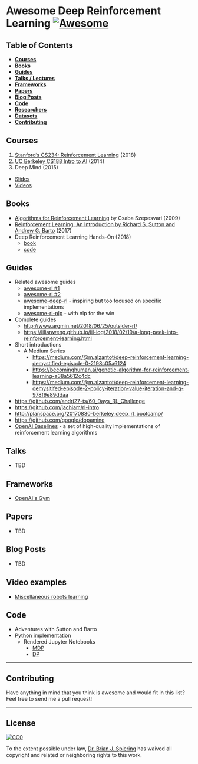 Awesome Deep Reinforcement Learning [![Awesome](https://cdn.rawgit.com/sindresorhus/awesome/d7305f38d29fed78fa85652e3a63e154dd8e8829/media/badge.svg)](https://github.com/sindresorhus/awesome)
====

Table of Contents
----

- __[Courses ](#courses)__
- __[Books](#books)__
- __[Guides](#guides)__
- __[Talks / Lectures](#talks)__
- __[Frameworks](#frameworks)__
- __[Papers](#papers)__
- __[Blog Posts](#blog-posts)__
- __[Code](#code)__
- __[Researchers](#researchers)__
- __[Datasets](#datasets)__
- __[Contributing](#contributing)__

Courses
----
1. [Stanford’s CS234: Reinforcement Learning](http://web.stanford.edu/class/cs234/index.html) (2018)
1. [UC Berkeley CS188 Intro to AI](http://ai.berkeley.edu/course_schedule.html) (2014)
2. Deep Mind (2015)
  - [Slides](http://www0.cs.ucl.ac.uk/staff/d.silver/web/Teaching.html)
  - [Videos](https://www.youtube.com/watch?v=2pWv7GOvuf0&list=PLqYmG7hTraZDM-OYHWgPebj2MfCFzFObQ)

Books
-----

- [Algorithms for Reinforcement Learning](https://sites.ualberta.ca/~szepesva/papers/RLAlgsInMDPs.pdf) by Csaba Szepesvari (2009)
- [Reinforcement Learning: An Introduction by Richard S. Sutton and Andrew G. Barto](http://incompleteideas.net/book/bookdraft2017nov5.pdf) (2017)
- Deep Reinforcement Learning Hands-On (2018)
  - [book](https://www.amazon.com/Deep-Reinforcement-Learning-Hands-Q-networks/dp/1788834240)
  - [code](https://github.com/PacktPublishing/Deep-Reinforcement-Learning-Hands-On)

Guides
-----

- Related awesome guides
  - [awesome-rl #1](https://github.com/aikorea/awesome-rl)
  - [awesome-rl #2](https://aikorea.org/awesome-rl/)
  - [awesome-deep-rl](https://github.com/tigerneil/awesome-deep-rl) - inspiring but too focused on specific implementations
  - [awesome-rl-nlp](https://github.com/adityathakker/awesome-rl-nlp) - with nlp for the win
- Complete guides
  - http://www.argmin.net/2018/06/25/outsider-rl/
  - https://lilianweng.github.io/lil-log/2018/02/19/a-long-peek-into-reinforcement-learning.html
- Short introductions
  - A Medium Series
    - https://medium.com/@m.alzantot/deep-reinforcement-learning-demystified-episode-0-2198c05a6124
    - https://becominghuman.ai/genetic-algorithm-for-reinforcement-learning-a38a5612c4dc
    - https://medium.com/@m.alzantot/deep-reinforcement-learning-demysitifed-episode-2-policy-iteration-value-iteration-and-q-978f9e89ddaa
- https://github.com/andri27-ts/60_Days_RL_Challenge
- https://github.com/jachiam/rl-intro
- http://planspace.org/20170830-berkeley_deep_rl_bootcamp/
- https://github.com/google/dopamine
- [OpenAI Baselines](https://github.com/openai/baselines) - a set of high-quality implementations of reinforcement learning algorithms

Talks
----

- TBD

Frameworks
----

- [OpenAI's Gym](https://gym.openai.com/)

Papers
----
- TBD


Blog Posts
----

- TBD
   
Video examples
------

- [Miscellaneous robots learning](https://www.youtube.com/playlist?list=PL5nBAYUyJTrM48dViibyi68urttMlUv7e)


Code
------
 - Adventures with Sutton and Barto
  - [Python implementation](https://github.com/levimcclenny/Reinforcement_Learning)
    - Rendered Jupyter Notebooks
      - [MDP](http://people.tamu.edu/~levimcclenny/project/reinforcement-learning/Barto_Sutton_RL/Finite_MDPs/)
      - [DP](http://people.tamu.edu/~levimcclenny/project/reinforcement-learning/Barto_Sutton_RL/Dynamic_Programming/) 

-----
Contributing
----
Have anything in mind that you think is awesome and would fit in this list? Feel free to send me a pull request!

-----
License
----

[![CC0](http://i.creativecommons.org/p/zero/1.0/88x31.png)](http://creativecommons.org/publicdomain/zero/1.0/)

To the extent possible under law, [Dr. Brian J. Spiering](http://www.linkedin.com/in/brianspiering/) has waived all copyright and related or neighboring rights to this work.

